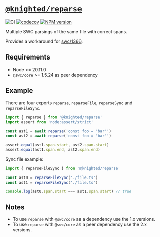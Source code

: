 # [`@knighted/reparse`](https://www.npmjs.com/package/@knighted/reparse)

![CI](https://github.com/knightedcodemonkey/reparse/actions/workflows/ci.yml/badge.svg)
[![codecov](https://codecov.io/gh/knightedcodemonkey/reparse/graph/badge.svg?token=YCGi65lsmO)](https://codecov.io/gh/knightedcodemonkey/reparse)
[![NPM version](https://img.shields.io/npm/v/@knighted/reparse.svg)](https://www.npmjs.com/package/@knighted/reparse)

Multiple SWC parsings of the same file with correct spans.

Provides a workaround for [swc/1366](https://github.com/swc-project/swc/issues/1366).

## Requirements

- Node >= 20.11.0
- `@swc/core` >= 1.5.24 as peer dependency

## Example

There are four exports `reparse`, `reparseFile`, `reparseSync` and `reparseFileSync`.

```js
import { reparse } from '@knighted/reparse'
import assert from 'node:assert/strict'

const ast1 = await reparse('const foo = "bar"')
const ast2 = await reparse('const foo = "bar"')

assert.equal(ast1.span.start, ast2.span.start)
assert.equal(ast1.span.end, ast2.span.end)
```

Sync file example:

```js
import { reparseFileSync } from '@knighted/reparse'

const ast0 = reparseFileSync('./file.ts')
const ast1 = reparseFileSync('./file.ts')

console.log(ast0.span.start === ast1.span.start) // true
```

## Notes

- To use `reparse` with `@swc/core` as a dependency use the 1.x versions.
- To use `reparse` with `@swc/core` as a peer dependency use the 2.x versions.
